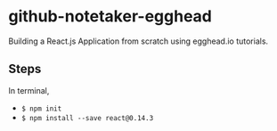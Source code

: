 # github-notetaker-egghead
Building a React.js Application from scratch using egghead.io tutorials.

## Steps

In terminal,
- `$ npm init`
- `$ npm install --save react@0.14.3`

